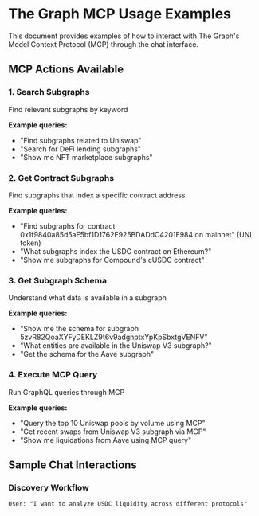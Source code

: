 # The Graph MCP Usage Examples

This document provides examples of how to interact with The Graph's Model Context Protocol (MCP) through the chat interface.

## MCP Actions Available

### 1. Search Subgraphs

Find relevant subgraphs by keyword

**Example queries:**

- "Find subgraphs related to Uniswap"
- "Search for DeFi lending subgraphs"
- "Show me NFT marketplace subgraphs"

### 2. Get Contract Subgraphs

Find subgraphs that index a specific contract address

**Example queries:**

- "Find subgraphs for contract 0x1f9840a85d5aF5bf1D1762F925BDADdC4201F984 on mainnet" (UNI token)
- "What subgraphs index the USDC contract on Ethereum?"
- "Show me subgraphs for Compound's cUSDC contract"

### 3. Get Subgraph Schema

Understand what data is available in a subgraph

**Example queries:**

- "Show me the schema for subgraph 5zvR82QoaXYFyDEKLZ9t6v9adgnptxYpKpSbxtgVENFV"
- "What entities are available in the Uniswap V3 subgraph?"
- "Get the schema for the Aave subgraph"

### 4. Execute MCP Query

Run GraphQL queries through MCP

**Example queries:**

- "Query the top 10 Uniswap pools by volume using MCP"
- "Get recent swaps from Uniswap V3 subgraph via MCP"
- "Show me liquidations from Aave using MCP query"

## Sample Chat Interactions

### Discovery Workflow

```
User: "I want to analyze USDC liquidity across different protocols"
```
